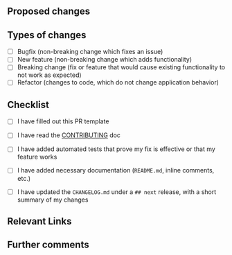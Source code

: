 ## Proposed changes

<!--
Describe the big picture of your changes here to communicate to the maintainers why we should accept this pull request. If it fixes a bug or resolves a feature request, be sure to link to that issue.
-->



## Types of changes

<!--
What types of changes does your code introduce to the repo?
Put an `x` in the boxes that apply
-->

- [ ] Bugfix (non-breaking change which fixes an issue)
- [ ] New feature (non-breaking change which adds functionality)
- [ ] Breaking change (fix or feature that would cause existing functionality to not work as expected)
- [ ] Refactor (changes to code, which do not change application behavior)

## Checklist

<!--
Put an `x` in the boxes that apply. You can also fill these out after creating the PR. If you're unsure about any of them, don't hesitate to ask. We're here to help! This is simply a reminder of what we are going to look for before merging your code.
-->

- [ ] I have filled out this PR template
- [ ] I have read the [CONTRIBUTING](https://github.com/Optum/dce/blob/master/docs/CONTRIBUTING.md) doc
- [ ] I have added automated tests that prove my fix is effective or that my feature works
- [ ] I have added necessary documentation (`README.md`, inline comments, etc.)
- [ ] I have updated the `CHANGELOG.md` under a `## next` release, with a short summary of my changes


## Relevant Links

<!--
Include any links that may be useful for reviewers. This could include

- Related Pull Requests that are waiting for review,
- Relevant 3rd party documentation
- etc.
-->


## Further comments

<!--
If this is a relatively large or complex change, kick off the discussion by explaining why you chose the solution you did and what alternatives you considered, etc...
-->


